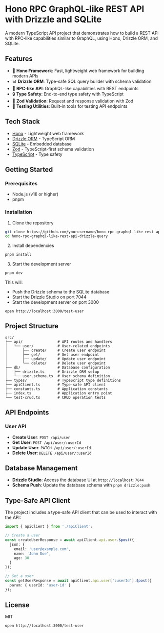 # Hono RPC GraphQL-like REST API with Drizzle and SQLite

A modern TypeScript API project that demonstrates how to build a REST API with RPC-like capabilities similar to GraphQL, using Hono, Drizzle ORM, and SQLite.

## Features

- 🚀 **Hono Framework**: Fast, lightweight web framework for building modern APIs
- 📊 **Drizzle ORM**: Type-safe SQL query builder with schema validation
- 🔄 **RPC-like API**: GraphQL-like capabilities with REST endpoints
- 🔒 **Type Safety**: End-to-end type safety with TypeScript
- 📝 **Zod Validation**: Request and response validation with Zod
- 🧪 **Testing Utilities**: Built-in tools for testing API endpoints

## Tech Stack

- [Hono](https://hono.dev/) - Lightweight web framework
- [Drizzle ORM](https://orm.drizzle.team/) - TypeScript ORM
- [SQLite](https://www.sqlite.org/) - Embedded database
- [Zod](https://zod.dev/) - TypeScript-first schema validation
- [TypeScript](https://www.typescriptlang.org/) - Type safety

## Getting Started

### Prerequisites

- Node.js (v18 or higher)
- pnpm

### Installation

1. Clone the repository
```bash
git clone https://github.com/yourusername/hono-rpc-graphql-like-rest-api-drizzle-query.git
cd hono-rpc-graphql-like-rest-api-drizzle-query
```

2. Install dependencies
```bash
pnpm install
```

3. Start the development server
```bash
pnpm dev
```

This will:
- Push the Drizzle schema to the SQLite database
- Start the Drizzle Studio on port 7044
- Start the development server on port 3000

```
open http://localhost:3000/test-user
```

## Project Structure

```
src/
├── api/                # API routes and handlers
│   └── user/           # User-related endpoints
│       ├── create/     # Create user endpoint
│       ├── get/        # Get user endpoint
│       ├── update/     # Update user endpoint
│       └── delete/     # Delete user endpoint
├── db/                 # Database configuration
│   ├── drizzle.ts      # Drizzle ORM setup
│   └── user.schema.ts  # User schema definition
├── types/              # TypeScript type definitions
├── apiClient.ts        # Type-safe API client
├── constants.ts        # Application constants
├── index.ts            # Application entry point
└── test-crud.ts        # CRUD operation tests
```

## API Endpoints

### User API

- **Create User**: `POST /api/user`
- **Get User**: `POST /api/user/:userId`
- **Update User**: `PATCH /api/user/:userId`
- **Delete User**: `DELETE /api/user/:userId`

## Database Management

- **Drizzle Studio**: Access the database UI at `http://localhost:7044`
- **Schema Push**: Update the database schema with `pnpm drizzle:push`

## Type-Safe API Client

The project includes a type-safe API client that can be used to interact with the API:

```typescript
import { apiClient } from './apiClient';

// Create a user
const createUserResponse = await apiClient.api.user.$post({
  json: {
    email: 'user@example.com',
    name: 'John Doe',
    age: 30
  }
});

// Get a user
const getUserResponse = await apiClient.api.user[':userId'].$post({
  param: { userId: 'user-id' }
});
```

## License

MIT

```
open http://localhost:3000/test-user
```
